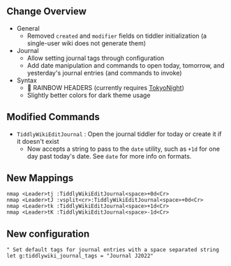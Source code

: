 ## Change Overview

* General
  * Removed `created` and `modifier` fields on tiddler initialization (a single-user wiki does not generate them)
* Journal
  * Allow setting journal tags through configuration
  * Add date manipulation and commands to open today, tomorrow, and yesterday's journal entries (and commands to invoke)
* Syntax
  * 🌈 RAINBOW HEADERS (currently requires [TokyoNight](https://github.com/folke/tokyonight.nvim))
  * Slightly better colors for dark theme usage

## Modified Commands

* `TiddlyWikiEditJournal` : Open the journal tiddler for today or create it if it doesn't exist
  * Now accepts a string to pass to the `date` utility, such as `+1d` for one day past today's date. See `date` for more info on formats.

## New Mappings

```vimscript
nmap <Leader>tj :TiddlyWikiEditJournal<space>+0d<Cr>
nmap <Leader>tJ :vsplit<cr>:TiddlyWikiEditJournal<space>+0d<Cr>
nmap <Leader>tk :TiddlyWikiEditJournal<space>+1d<Cr>
nmap <Leader>tK :TiddlyWikiEditJournal<space>-1d<Cr>
```

## New configuration

```vimscript
" Set default tags for journal entries with a space separated string
let g:tiddlywiki_journal_tags = "Journal J2022"
```
